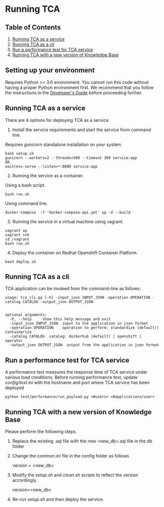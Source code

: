 # Running TCA
## Table of Contents 
1. [Running TCA as a service](#Running-TCA-as-a-service)
2. [Running TCA as a cli](#Running-TCA-as-a-cli)
3. [Run a performance test for TCA service](#Run-a-performance-test-for-TCA-service) 
4. [Running TCA with a new version of Knowledge Base](#Running-TCA-with-a-new-version-of-Knowledge-Base)

## Setting up your environment

Requires Python >= 3.6 environment. You cannot run this code without having a proper
Python environment first. We recommend that you follow the instructions
in the [Developer's Guide](docs/development.md) before proceeding further.


## Running TCA as a service

There are 4 options for deploying TCA as a service.

1. Install the service requirements and start the service from command line.

Requires *gunicorn* standalone installation on your system.
```
bash setup.sh
gunicorn --workers=2 --threads=500 --timeout 300 service:app
OR
waitress-serve --listen=*:8000 service:app
```

2. Running the service as a container.

Using a bash script.
```
bash run.sh
```
Using command line.
```
docker-compose  -f 'docker-compose-api.yml' up -d --build
```

3. Running the service in a virtual machine using vagrant.
```
vagrant up
vagrant ssh
cd /vagrant
bash run.sh
```

4. Deploy the container on Redhat Openshift Container Platform.

```
bash deploy.sh
```
## Running TCA as a cli

TCA application can be invoked from the command-line as follows:
```
usage: tca_cli.py [-h] -input_json INPUT_JSON -operation OPERATION -catalog CATALOG -output_json OUTPUT_JSON


optional arguments:
  -h, --help     show this help message and exit
  -input_json INPUT_JSON  input to the application in json format
  -operation OPERATION    operation to perform: standardize (default)| containerize
  -catalog CATALOG  catalog: dockerhub (defailt) | openshift | operator
  -output_json OUTPUT_JSON  output from the application in json format
```

## Run a performance test for TCA service
A performance test measures the response time of TCA service under
various load conditions. Before running
performance test, update *config/test.ini* with the hostname
and port where TCA service has been deployed

```
python test/performance/run_payload.py <#users> <#applications/user>
```

## Running TCA with a new version of Knowledge Base

Please perform the following steps.

1. Replace the existing .sql file with the new <new_db>.sql file in the db folder

2. Change the *common.ini* file in the config folder as follows

    version = <new_db>

3. Modify the *setup.sh* and *clean.sh* scripts to reflect the version accordingly.

    version=<new_db>

4. Re-run *setup.sh* and then deploy the service.
